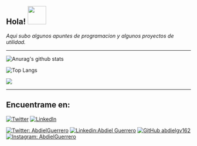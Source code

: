 <h2> Hola!  <img src="https://cdn.betterttv.net/emote/5f7c09abccde1f4a870c416c/3x" width="50"></h2>
<i>Aqui subo algunos apuntes de programacion y algunos proyectos de utilidad.</i>

---

![Anurag's github stats](https://github-readme-stats.vercel.app/api?username=abdielgv162&count_private=true&show_icons=true&theme)

![Top Langs](https://github-readme-stats.vercel.app/api/top-langs/?username=abdielgv162&layout=compact)

[![](https://img.shields.io/badge/IBM_Quantum_Challenge_2020-Foundational_Badge-informational?style=flat&logoColor=white&color=black)](https://www.youracclaim.com/badges/3a4b7917-8765-4c5f-840e-178e30e8c1ea/public_url)

---

## Encuentrame en: 

[![Twitter](https://user-images.githubusercontent.com/282759/84680160-40c90c80-af00-11ea-8390-bb86858c5fa5.png)](https://twitter.com/AbdielGuerrer20) 
[![LinkedIn](https://user-images.githubusercontent.com/282759/84680162-4161a300-af00-11ea-912c-8f32e5cc1676.png)](https://www.linkedin.com/in/abdiel-guerrero-360a39195/)

[![Twitter: AbdielGuerrero](https://img.shields.io/twitter/follow/AbdielGuerrer20?style=social)](https://twitter.com/AbdielGuerrer20)
[![Linkedin:Abdiel Guerrero](https://img.shields.io/badge/-AbdielGuerrero-blue?style=flat-square&logo=Linkedin&logoColor=white&link=https://www.linkedin.com/in/abdiel-guerrero-360a39195/)](https://www.linkedin.com/in/abdiel-guerrero-360a39195/)
[![GitHub abdielgv162](https://img.shields.io/github/followers/abdielgv162?label=follow&style=social)](https://github.com/abdielgv162)
[![Instagram: AbdielGuerrero](https://img.shields.io/badge/-abdielgv162-blue?style=flat-square&logo=Instagram&logoColor=white&link=https://www.instagram.com/abdielgv162/)](https://www.instagram.com/abdielgv162/)

